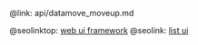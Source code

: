 @link: api/datamove_moveup.md

@seolinktop: [web ui framework](https://webix.com)
@seolink: [list ui](https://webix.com/widget/list/)